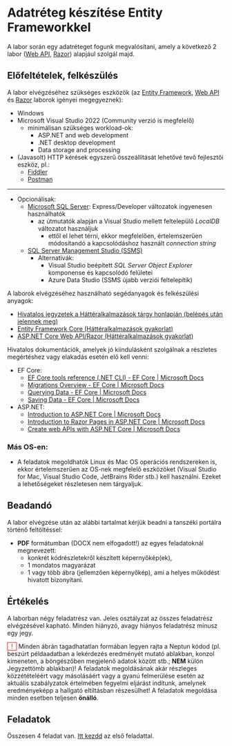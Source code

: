 # Adatréteg készítése Entity Frameworkkel

A labor során egy adatréteget fogunk megvalósítani, amely a következő 2 labor ([Web API](../webapi/README.md), [Razor](../razor/README.md)) alapjául szolgál majd.

## Előfeltételek, felkészülés

A labor elvégzéséhez szükséges eszközök (az [Entity Framework](../ef/README.md), [Web API](../webapi/README.md) és [Razor](../razor/README.md) laborok igényei megegyeznek):

- Windows
- Microsoft Visual Studio 2022 (Community verzió is megfelelő)
  - minimálisan szükséges workload-ok: 
    - ASP.NET and web development
    - .NET desktop development
    - Data storage and processing
- (Javasolt) HTTP kérések egyszerű összeállítását lehetővé tevő fejlesztői eszköz, pl.:
  - [Fiddler](https://www.telerik.com/download/fiddler)
  - [Postman](https://www.postman.com/downloads/)

<hr />

- Opcionálisak:
  - [Microsoft SQL Server](https://www.microsoft.com/en-us/sql-server/sql-server-downloads): Express/Developer változatok ingyenesen használhatók
    - az útmutatók alapján a Visual Studio mellett feltelepülő _LocalDB_ változatot használjuk
      - ettől el lehet térni, ekkor megfelelően, értelemszerűen módosítandó a kapcsolódáshoz használt _connection string_
  - [SQL Server Management Studio (SSMS)](https://docs.microsoft.com/en-us/sql/ssms/download-sql-server-management-studio-ssms)
    - Alternatívák:
      - Visual Studio beépített *SQL Server Object Explorer* komponense és kapcsolódó felületei 
      - Azure Data Studio (SSMS újabb verziói feltelepítik)

A laborok elvégzéséhez használható segédanyagok és felkészülési anyagok:
- [Hivatalos jegyzetek a Háttéralkalmazások tárgy honlapján (belépés után jelennek meg)](https://www.aut.bme.hu/Course/VIAUBB04)
- [Entity Framework Core (Háttéralkalmazások gyakorlat)](https://github.com/BMEVIAUBB04/gyakorlat-ef)
- [ASP.NET Core Web API/Razor (Háttéralkalmazások gyakorlat)](https://github.com/BMEVIAUBB04/gyakorlat-rest-web-api)

Hivatalos dokumentációk, amelyek jó kiindulásként szolgálnak a részletes megértéshez vagy elakadás esetén elő kell venni:
- EF Core:
  - [EF Core tools reference (.NET CLI) - EF Core | Microsoft Docs](https://docs.microsoft.com/en-us/ef/core/miscellaneous/cli/dotnet)
  - [Migrations Overview - EF Core | Microsoft Docs](https://docs.microsoft.com/en-us/ef/core/managing-schemas/migrations/)
  - [Querying Data - EF Core | Microsoft Docs](https://docs.microsoft.com/en-us/ef/core/querying/)
  - [Saving Data - EF Core | Microsoft Docs](https://docs.microsoft.com/en-us/ef/core/saving/)
- ASP.NET:
  - [Introduction to ASP.NET Core | Microsoft Docs](https://docs.microsoft.com/en-us/aspnet/core/introduction-to-aspnet-core)
  - [Introduction to Razor Pages in ASP.NET Core | Microsoft Docs](https://docs.microsoft.com/en-us/aspnet/core/razor-pages/)
  - [Create web APIs with ASP.NET Core | Microsoft Docs](https://docs.microsoft.com/en-us/aspnet/core/web-api/)

### Más OS-en:
- A feladatok megoldhatók Linux és Mac OS operációs rendszereken is, ekkor értelemszerűen az OS-nek megfelelő eszközöket (Visual Studio for Mac, Visual Studio Code, JetBrains Rider stb.) kell használni. Ezeket a lehetőségeket részletesen nem tárgyaljuk.

## Beadandó

A labor elvégzése után az alábbi tartalmat kérjük beadni a tanszéki portálra történő feltöltéssel:
- **PDF** formátumban (DOCX nem elfogadott!) az egyes feladatoknál megnevezett: 
  - konkrét kódrészletekről készített képernyőkép(ek), 
  - 1 mondatos magyarázat
  - 1 vagy több ábra (jellemzően képernyőkép), ami a helyes működést hivatott bizonyítani. 

## Értékelés

A laborban négy feladatrész van. Jeles osztályzat az összes feladatrész elvégzésével kapható. Minden hiányzó, avagy hiányos feladatrész mínusz egy jegy.

<span style="cursor: pointer; color: red; border: 1px solid; padding: 0 0.5rem;" title="Figyelem!">!</span> Minden ábrán tagadhatatlan formában legyen rajta a Neptun kódod (pl. beszúrt példaadatban a lekérdezés eredményét mutató ablakban, konzol kimeneten, a böngészőben megjelenő adatok között stb.; **NEM** külön Jegyzettömb ablakban)! A feladatok megoldásának akár részleges közzétételéért vagy másolásáért vagy a gyanú felmerülése esetén az aktuális szabályzatok értelmében fegyelmi eljárást indítunk, amelynek eredményeképp a hallgató eltiltásban részesülhet! A feladatok megoldása minden esetben teljesen **önálló**.

## Feladatok

Összesen 4 feladat van. [Itt kezdd](Feladat-1.md) az első feladattal.
